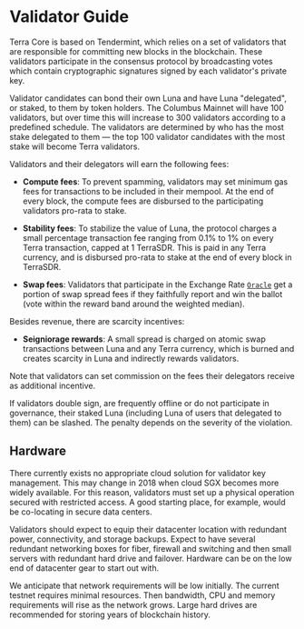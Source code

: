 # Validator Guide

Terra Core is based on Tendermint, which relies on a set of validators that are responsible for committing new blocks in the blockchain. These validators participate in the consensus protocol by broadcasting votes which contain cryptographic signatures signed by each validator's private key.

Validator candidates can bond their own Luna and have Luna "delegated", or staked, to them by token holders. The Columbus Mainnet will have 100 validators, but over time this will increase to 300 validators according to a predefined schedule. The validators are determined by who has the most stake delegated to them — the top 100 validator candidates with the most stake will become Terra validators.

Validators and their delegators will earn the following fees:

- **Compute fees**: To prevent spamming, validators may set minimum gas fees for transactions to be included in their mempool. At the end of every block, the compute fees are disbursed to the participating validators pro-rata to stake.

- **Stability fees**: To stabilize the value of Luna, the protocol charges a small percentage transaction fee ranging from 0.1% to 1% on every Terra transaction, capped at 1 TerraSDR. This is paid in any Terra currency, and is disbursed pro-rata to stake at the end of every block in TerraSDR.

- **Swap fees**: Validators that participate in the Exchange Rate [`Oracle`](../dev/spec-oracle.md) get a portion of swap spread fees if they faithfully report and win the ballot (vote within the reward band around the weighted median).

Besides revenue, there are scarcity incentives:

- **Seigniorage rewards**: A small spread is charged on atomic swap transactions between Luna and any Terra currency, which is burned and creates scarcity in Luna and indirectly rewards validators.

Note that validators can set commission on the fees their delegators receive as additional incentive.

If validators double sign, are frequently offline or do not participate in governance, their staked Luna \(including Luna of users that delegated to them\) can be slashed. The penalty depends on the severity of the violation.

## Hardware

There currently exists no appropriate cloud solution for validator key management. This may change in 2018 when cloud SGX becomes more widely available. For this reason, validators must set up a physical operation secured with restricted access. A good starting place, for example, would be co-locating in secure data centers.

Validators should expect to equip their datacenter location with redundant power, connectivity, and storage backups. Expect to have several redundant networking boxes for fiber, firewall and switching and then small servers with redundant hard drive and failover. Hardware can be on the low end of datacenter gear to start out with.

We anticipate that network requirements will be low initially. The current testnet requires minimal resources. Then bandwidth, CPU and memory requirements will rise as the network grows. Large hard drives are recommended for storing years of blockchain history.
